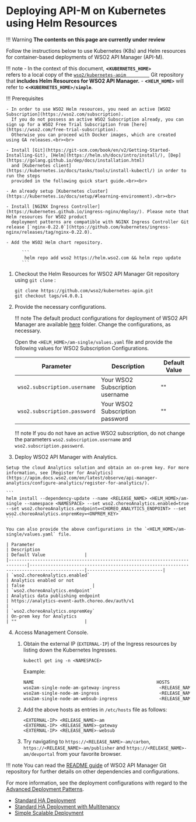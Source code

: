# Deploying API-M on Kubernetes using Helm Resources

!!! Warning
    **The contents on this page are currently under review**

Follow the instructions below to use Kubernetes (K8s) and Helm resources for container-based deployments of WSO2 API Manager (API-M).

!!! note
        -   In the context of this document, **&lt;`KUBERNETES_HOME>         `** refers to a local copy of the [`wso2/kubernetes-apim         `](https://github.com/wso2/kubernetes-apim/) Git repository that **includes Helm Resources for WSO2 API Manager.**
        -   **&lt;`HELM_HOME>`** will refer to **&lt;`<KUBERNETES_HOME>/simple`**.

!!! Prerequisites
    
    - In order to use WSO2 Helm resources, you need an active [WSO2 Subscription](https://wso2.com/subscription).
      If you do not possess an active WSO2 Subscription already, you can sign up for a WSO2 Free Trial Subscription from [here](https://wso2.com/free-trial-subscription).
      Otherwise you can proceed with Docker images, which are created using GA releases.<br><br>
    
    - Install [Git](https://git-scm.com/book/en/v2/Getting-Started-Installing-Git), [Helm](https://helm.sh/docs/intro/install/), [Dep](https://golang.github.io/dep/docs/installation.html)
      and [Kubernetes client](https://kubernetes.io/docs/tasks/tools/install-kubectl/) in order to run the steps
      provided in the following quick start guide.<br><br>
    
    - An already setup [Kubernetes cluster](https://kubernetes.io/docs/setup/#learning-environment).<br><br>
    
    - Install [NGINX Ingress Controller](https://kubernetes.github.io/ingress-nginx/deploy/). Please note that Helm resources for WSO2 product
      deployment patterns are compatible with NGINX Ingress Controller Git release [`nginx-0.22.0`](https://github.com/kubernetes/ingress-nginx/releases/tag/nginx-0.22.0).
    
    - Add the WSO2 Helm chart repository.
        
          ```
           helm repo add wso2 https://helm.wso2.com && helm repo update
          ```

1.  Checkout the Helm Resources for WSO2 API Manager Git repository using `git clone` :

    ```
    git clone https://github.com/wso2/kubernetes-apim.git
    git checkout tags/v4.0.0.1
    ```

2.  Provide the necessary configurations.

    !!! note
        The default product configurations for deployment of WSO2 API Manager are available [here](https://github.com/wso2/kubernetes-apim/tree/v4.0.0.1/simple/am-single/templates) folder. Change the configurations, as necessary.

    Open the `<HELM_HOME>/am-single/values.yaml` file and provide the following values for WSO2 Subscription Configurations.
    
     
    | Parameter                                                                   | Description                                                                               | Default Value               |
    |-----------------------------------------------------------------------------|-------------------------------------------------------------------------------------------|-----------------------------|
    | `wso2.subscription.username`                                                | Your WSO2 Subscription username                                                           | ""                          |
    | `wso2.subscription.password`                                                | Your WSO2 Subscription password                                                           | ""                          |
    
    !!! note
        If you do not have an active WSO2 subscription, do not change the parameters `wso2.subscription.username` and `wso2.subscription.password`. 


3.   Deploy WSO2 API Manager with Analytics.
    
    Setup the cloud Analytics solution and obtain an on-prem key. For more information, see [Register for Analytics](https://apim.docs.wso2.com/en/latest/observe/api-manager-analytics/configure-analytics/register-for-analytics/).

    ```
    helm install --dependency-update --name <RELEASE_NAME> <HELM_HOME>/am-single --namespace <NAMESPACE> --set wso2.choreoAnalytics.enabled=true --set wso2.choreoAnalytics.endpoint=<CHOREO_ANALYTICS_ENDPOINT> --set wso2.choreoAnalytics.onpremKey=<ONPREM_KEY>
    ```

    You can also provide the above configurations in the `<HELM_HOME>/am-single/values.yaml` file.

    | Parameter                                                                   | Description                                                                               | Default Value               |
    |-----------------------------------------------------------------------------|-------------------------------------------------------------------------------------------|-----------------------------|
    | `wso2.choreoAnalytics.enabled`                                                | Analytics enabled or not                                                           | false                          |
    | `wso2.choreoAnalytics.endpoint`                                                | Analytics data publishing endpoint                                                           | https://analytics-event-auth.choreo.dev/auth/v1                          |
    | `wso2.choreoAnalytics.onpremKey`                                                | On-prem key for Analytics                                                           | ""                          |


4.  Access Management Console.

    1.  Obtain the external IP (`EXTERNAL-IP`) of the Ingress resources by listing down the Kubernetes Ingresses.
    
        ```
        kubectl get ing -n <NAMESPACE>
        ```
        Example:
        ``` java
        NAME                                               HOSTS                                ADDRESS          PORTS      AGE
        wso2am-single-node-am-gateway-ingress               <RELEASE_NAME>-gateway                <EXTERNAL-IP>    80, 443    7m
        wso2am-single-node-am-ingress                       <RELEASE_NAME>-am                     <EXTERNAL-IP>    80, 443    7m
        wso2am-single-node-am-websub-ingress                <RELEASE_NAME>-websub                 <EXTERNAL-IP>    80, 443    7m
        ```

    2.  Add the above hosts as entries in `/etc/hosts` file as follows:
    
          ```
          <EXTERNAL-IP>	<RELEASE_NAME>-am
          <EXTERNAL-IP>	<RELEASE_NAME>-gateway
          <EXTERNAL-IP>	<RELEASE_NAME>-websub
          ```

    3.  Try navigating to `https://<RELEASE_NAME>-am/carbon`, `https://<RELEASE_NAME>-am/publisher` and `https://<RELEASE_NAME>-am/devportal` from your favorite browser.
    
!!! note
    You can read the [README guide](https://github.com/wso2/kubernetes-apim/blob/v4.0.0.1/simple/am-single/README.md) of WSO2 API Manager Git repository for further details on other dependencies and configurations. 

For more information, see the deployment configurations with regard to the [Advanced Deployment Patterns]({{base_path}}/install-and-setup/setup/deployment-overview/).

- [Standard HA Deployment](https://github.com/wso2/kubernetes-apim/blob/v4.0.0.1/advanced/am-pattern-1/README.md)
- [Standard HA Deployment with Multitenancy](https://github.com/wso2/kubernetes-apim/blob/v4.0.0.1/advanced/am-pattern-2/README.md)
- [Simple Scalable Deployment](https://github.com/wso2/kubernetes-apim/blob/v4.0.0.1/advanced/am-pattern-3/README.md)
